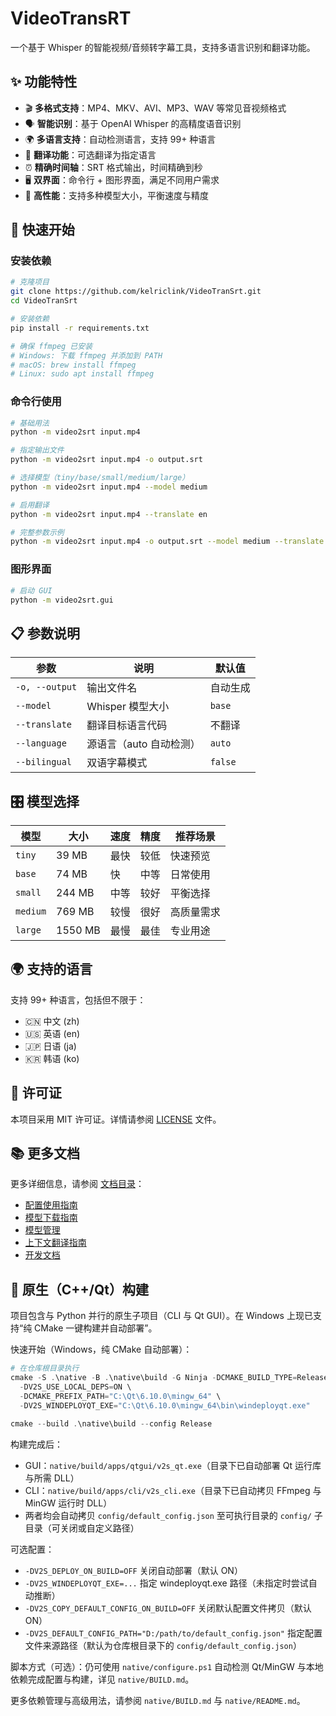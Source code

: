 # VideoTransRT

一个基于 Whisper 的智能视频/音频转字幕工具，支持多语言识别和翻译功能。

## ✨ 功能特性

- 🎬 **多格式支持**：MP4、MKV、AVI、MP3、WAV 等常见音视频格式
- 🗣️ **智能识别**：基于 OpenAI Whisper 的高精度语音识别
- 🌍 **多语言支持**：自动检测语言，支持 99+ 种语言
- 🔄 **翻译功能**：可选翻译为指定语言
- ⏰ **精确时间轴**：SRT 格式输出，时间精确到秒
- 🖥️ **双界面**：命令行 + 图形界面，满足不同用户需求
- 🚀 **高性能**：支持多种模型大小，平衡速度与精度

## 🚀 快速开始

### 安装依赖

```bash
# 克隆项目
git clone https://github.com/kelriclink/VideoTranSrt.git
cd VideoTranSrt

# 安装依赖
pip install -r requirements.txt

# 确保 ffmpeg 已安装
# Windows: 下载 ffmpeg 并添加到 PATH
# macOS: brew install ffmpeg
# Linux: sudo apt install ffmpeg
```

### 命令行使用

```bash
# 基础用法
python -m video2srt input.mp4

# 指定输出文件
python -m video2srt input.mp4 -o output.srt

# 选择模型（tiny/base/small/medium/large）
python -m video2srt input.mp4 --model medium

# 启用翻译
python -m video2srt input.mp4 --translate en

# 完整参数示例
python -m video2srt input.mp4 -o output.srt --model medium --translate en --language auto
```

### 图形界面

```bash
# 启动 GUI
python -m video2srt.gui
```

## 📋 参数说明

| 参数 | 说明 | 默认值 |
|------|------|--------|
| `-o, --output` | 输出文件名 | 自动生成 |
| `--model` | Whisper 模型大小 | `base` |
| `--translate` | 翻译目标语言代码 | 不翻译 |
| `--language` | 源语言（auto 自动检测） | `auto` |
| `--bilingual` | 双语字幕模式 | `false` |

## 🎛️ 模型选择

| 模型 | 大小 | 速度 | 精度 | 推荐场景 |
|------|------|------|------|----------|
| `tiny` | 39 MB | 最快 | 较低 | 快速预览 |
| `base` | 74 MB | 快 | 中等 | 日常使用 |
| `small` | 244 MB | 中等 | 较好 | 平衡选择 |
| `medium` | 769 MB | 较慢 | 很好 | 高质量需求 |
| `large` | 1550 MB | 最慢 | 最佳 | 专业用途 |

## 🌍 支持的语言

支持 99+ 种语言，包括但不限于：
- 🇨🇳 中文 (zh)
- 🇺🇸 英语 (en)
- 🇯🇵 日语 (ja)
- 🇰🇷 韩语 (ko)

## 📄 许可证

本项目采用 MIT 许可证。详情请参阅 [LICENSE](LICENSE) 文件。

## 📚 更多文档

更多详细信息，请参阅 [文档目录](doc/documentation.md)：

- [配置使用指南](doc/md_backup/CONFIG_USAGE.md)
- [模型下载指南](doc/md_backup/MODEL_DOWNLOAD_GUIDE.md)
- [模型管理](doc/md_backup/MODEL_MANAGEMENT.md)
- [上下文翻译指南](doc/md_backup/CONTEXT_TRANSLATION_GUIDE.md)
- [开发文档](doc/md_backup/DEVELOPMENT.md)

## 🧩 原生（C++/Qt）构建

项目包含与 Python 并行的原生子项目（CLI 与 Qt GUI）。在 Windows 上现已支持“纯 CMake 一键构建并自动部署”。

快速开始（Windows，纯 CMake 自动部署）：

```powershell
# 在仓库根目录执行
cmake -S .\native -B .\native\build -G Ninja -DCMAKE_BUILD_TYPE=Release \
  -DV2S_USE_LOCAL_DEPS=ON \
  -DCMAKE_PREFIX_PATH="C:\Qt\6.10.0\mingw_64" \
  -DV2S_WINDEPLOYQT_EXE="C:\Qt\6.10.0\mingw_64\bin\windeployqt.exe"

cmake --build .\native\build --config Release
```

构建完成后：
- GUI：`native/build/apps/qtgui/v2s_qt.exe`（目录下已自动部署 Qt 运行库与所需 DLL）
- CLI：`native/build/apps/cli/v2s_cli.exe`（目录下已自动拷贝 FFmpeg 与 MinGW 运行时 DLL）
- 两者均会自动拷贝 `config/default_config.json` 至可执行目录的 `config/` 子目录（可关闭或自定义路径）

可选配置：
- `-DV2S_DEPLOY_ON_BUILD=OFF` 关闭自动部署（默认 ON）
- `-DV2S_WINDEPLOYQT_EXE=...` 指定 windeployqt.exe 路径（未指定时尝试自动推断）
- `-DV2S_COPY_DEFAULT_CONFIG_ON_BUILD=OFF` 关闭默认配置文件拷贝（默认 ON）
- `-DV2S_DEFAULT_CONFIG_PATH="D:/path/to/default_config.json"` 指定配置文件来源路径（默认为仓库根目录下的 `config/default_config.json`）

脚本方式（可选）：仍可使用 `native/configure.ps1` 自动检测 Qt/MinGW 与本地依赖完成配置与构建，详见 `native/BUILD.md`。

更多依赖管理与高级用法，请参阅 `native/BUILD.md` 与 `native/README.md`。